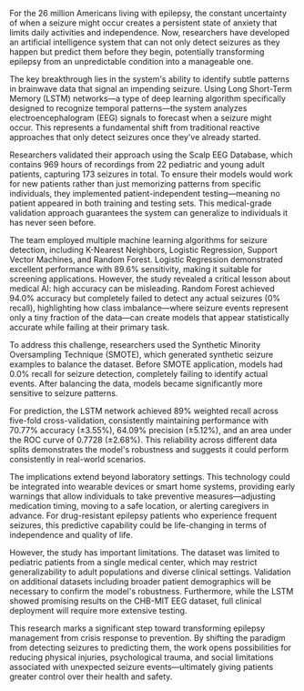 For the 26 million Americans living with epilepsy, the constant uncertainty of when a seizure might occur creates a persistent state of anxiety that limits daily activities and independence. Now, researchers have developed an artificial intelligence system that can not only detect seizures as they happen but predict them before they begin, potentially transforming epilepsy from an unpredictable condition into a manageable one.

The key breakthrough lies in the system's ability to identify subtle patterns in brainwave data that signal an impending seizure. Using Long Short-Term Memory (LSTM) networks—a type of deep learning algorithm specifically designed to recognize temporal patterns—the system analyzes electroencephalogram (EEG) signals to forecast when a seizure might occur. This represents a fundamental shift from traditional reactive approaches that only detect seizures once they've already started.

Researchers validated their approach using the Scalp EEG Database, which contains 969 hours of recordings from 22 pediatric and young adult patients, capturing 173 seizures in total. To ensure their models would work for new patients rather than just memorizing patterns from specific individuals, they implemented patient-independent testing—meaning no patient appeared in both training and testing sets. This medical-grade validation approach guarantees the system can generalize to individuals it has never seen before.

The team employed multiple machine learning algorithms for seizure detection, including K-Nearest Neighbors, Logistic Regression, Support Vector Machines, and Random Forest. Logistic Regression demonstrated excellent performance with 89.6% sensitivity, making it suitable for screening applications. However, the study revealed a critical lesson about medical AI: high accuracy can be misleading. Random Forest achieved 94.0% accuracy but completely failed to detect any actual seizures (0% recall), highlighting how class imbalance—where seizure events represent only a tiny fraction of the data—can create models that appear statistically accurate while failing at their primary task.

To address this challenge, researchers used the Synthetic Minority Oversampling Technique (SMOTE), which generated synthetic seizure examples to balance the dataset. Before SMOTE application, models had 0.0% recall for seizure detection, completely failing to identify actual events. After balancing the data, models became significantly more sensitive to seizure patterns.

For prediction, the LSTM network achieved 89% weighted recall across five-fold cross-validation, consistently maintaining performance with 70.77% accuracy (±3.55%), 64.09% precision (±5.12%), and an area under the ROC curve of 0.7728 (±2.68%). This reliability across different data splits demonstrates the model's robustness and suggests it could perform consistently in real-world scenarios.

The implications extend beyond laboratory settings. This technology could be integrated into wearable devices or smart home systems, providing early warnings that allow individuals to take preventive measures—adjusting medication timing, moving to a safe location, or alerting caregivers in advance. For drug-resistant epilepsy patients who experience frequent seizures, this predictive capability could be life-changing in terms of independence and quality of life.

However, the study has important limitations. The dataset was limited to pediatric patients from a single medical center, which may restrict generalizability to adult populations and diverse clinical settings. Validation on additional datasets including broader patient demographics will be necessary to confirm the model's robustness. Furthermore, while the LSTM showed promising results on the CHB-MIT EEG dataset, full clinical deployment will require more extensive testing.

This research marks a significant step toward transforming epilepsy management from crisis response to prevention. By shifting the paradigm from detecting seizures to predicting them, the work opens possibilities for reducing physical injuries, psychological trauma, and social limitations associated with unexpected seizure events—ultimately giving patients greater control over their health and safety.